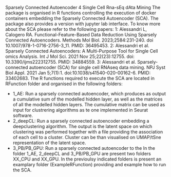 Sparsely Connected Autoencoder 4 Single Cell Rna-sEq dAta Mining
The package is organised in R functions controlling the execution of docker containers embedding the Sparsely Connected Autoencoder (SCA).
The package also provides a version with jupyter lab interface.
To know more about the SCA please refer to the following papers:
  1: Alessandri L, Calogero RA. Functional-Feature-Based Data Reduction Using Sparsely Connected Autoencoders. Methods Mol Biol. 2023;2584:231-240. doi 10.1007/978-1-0716-2756-3_11. PMID: 36495453.
  2: Alessandri et al. Sparsely Connected Autoencoders: A Multi-Purpose Tool for Single Cell omics Analysis. Int J Mol Sci. 2021 Nov 25;22(23):12755. doi: 10.3390/ijms222312755. PMID: 34884559.
  3: Alessandri et al. Sparsely-connected autoencoder (SCA) for single cell RNAseq data mining. NPJ Syst Biol Appl. 2021 Jan 5;7(1):1. doi:10.1038/s41540-020-00162-6. PMID: 33402683.
The R functions required to execute the SCA are located in RFunction folder and organised in the following folders:
  - 1_AE: Run a sparsely connected autoencoder, which produces as output a cumulative sum of the modelled hidden layer, as well as the matrices of all the modelled hidden layers. The cumulative matrix can be used as input for clustrering algorithms as te one implemented in Seurat software.
  - 2_deepCL: Run a sparsely connected autoencoder embedding a deepclustering algorithm. The output is the latent space on which clustering was performed together with a file providing the association of each cell to a cluster. Cluster can be than visualised on UMAP/tSne representation of the latent space.
  - 3_PB/PB_GPU: Run a sparsely connected autoencoder to the 
In the folder 1_AE, 2_deepCL and 3_PB/PB_GPU are present two folders XX_CPU and XX_GPU. 
In the previoulsy indicated folders is present an examplary folder (ExampleRFunction) providing and example how to run the SCA. 
